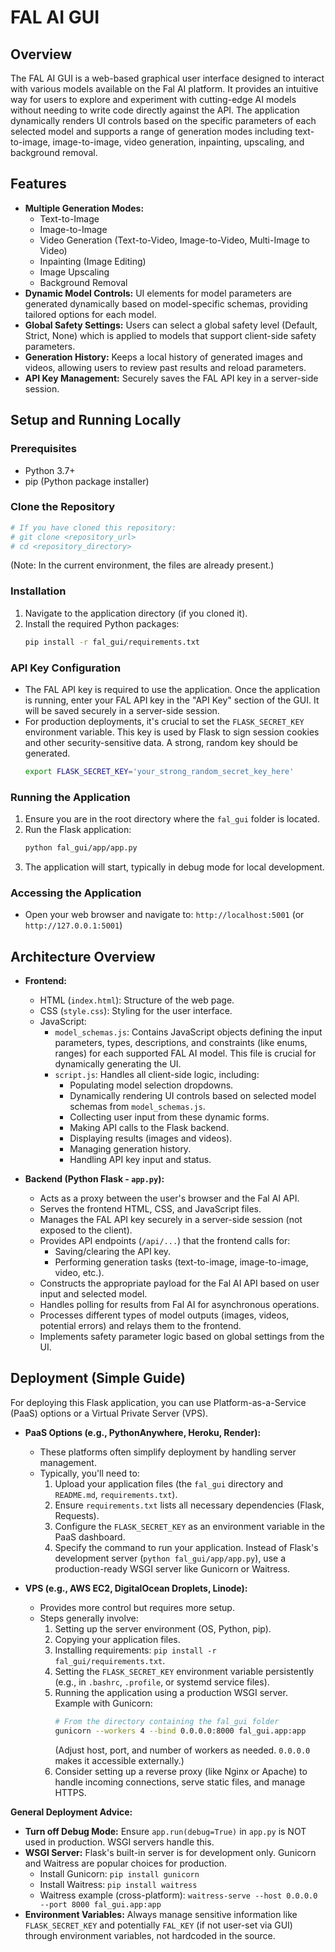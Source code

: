 # FAL AI GUI

## Overview

The FAL AI GUI is a web-based graphical user interface designed to interact with various models available on the Fal AI platform. It provides an intuitive way for users to explore and experiment with cutting-edge AI models without needing to write code directly against the API. The application dynamically renders UI controls based on the specific parameters of each selected model and supports a range of generation modes including text-to-image, image-to-image, video generation, inpainting, upscaling, and background removal.

## Features

*   **Multiple Generation Modes:**
    *   Text-to-Image
    *   Image-to-Image
    *   Video Generation (Text-to-Video, Image-to-Video, Multi-Image to Video)
    *   Inpainting (Image Editing)
    *   Image Upscaling
    *   Background Removal
*   **Dynamic Model Controls:** UI elements for model parameters are generated dynamically based on model-specific schemas, providing tailored options for each model.
*   **Global Safety Settings:** Users can select a global safety level (Default, Strict, None) which is applied to models that support client-side safety parameters.
*   **Generation History:** Keeps a local history of generated images and videos, allowing users to review past results and reload parameters.
*   **API Key Management:** Securely saves the FAL API key in a server-side session.

## Setup and Running Locally

### Prerequisites

*   Python 3.7+
*   pip (Python package installer)

### Clone the Repository
```bash
# If you have cloned this repository:
# git clone <repository_url>
# cd <repository_directory>
```
(Note: In the current environment, the files are already present.)

### Installation

1.  Navigate to the application directory (if you cloned it).
2.  Install the required Python packages:
    ```bash
    pip install -r fal_gui/requirements.txt
    ```

### API Key Configuration

*   The FAL API key is required to use the application. Once the application is running, enter your FAL API key in the "API Key" section of the GUI. It will be saved securely in a server-side session.
*   For production deployments, it's crucial to set the `FLASK_SECRET_KEY` environment variable. This key is used by Flask to sign session cookies and other security-sensitive data. A strong, random key should be generated.
    ```bash
    export FLASK_SECRET_KEY='your_strong_random_secret_key_here'
    ```

### Running the Application

1.  Ensure you are in the root directory where the `fal_gui` folder is located.
2.  Run the Flask application:
    ```bash
    python fal_gui/app/app.py
    ```
3.  The application will start, typically in debug mode for local development.

### Accessing the Application

*   Open your web browser and navigate to: `http://localhost:5001` (or `http://127.0.0.1:5001`)

## Architecture Overview

*   **Frontend:**
    *   HTML (`index.html`): Structure of the web page.
    *   CSS (`style.css`): Styling for the user interface.
    *   JavaScript:
        *   `model_schemas.js`: Contains JavaScript objects defining the input parameters, types, descriptions, and constraints (like enums, ranges) for each supported FAL AI model. This file is crucial for dynamically generating the UI.
        *   `script.js`: Handles all client-side logic, including:
            *   Populating model selection dropdowns.
            *   Dynamically rendering UI controls based on selected model schemas from `model_schemas.js`.
            *   Collecting user input from these dynamic forms.
            *   Making API calls to the Flask backend.
            *   Displaying results (images and videos).
            *   Managing generation history.
            *   Handling API key input and status.

*   **Backend (Python Flask - `app.py`):**
    *   Acts as a proxy between the user's browser and the Fal AI API.
    *   Serves the frontend HTML, CSS, and JavaScript files.
    *   Manages the FAL API key securely in a server-side session (not exposed to the client).
    *   Provides API endpoints (`/api/...`) that the frontend calls for:
        *   Saving/clearing the API key.
        *   Performing generation tasks (text-to-image, image-to-image, video, etc.).
    *   Constructs the appropriate payload for the Fal AI API based on user input and selected model.
    *   Handles polling for results from Fal AI for asynchronous operations.
    *   Processes different types of model outputs (images, videos, potential errors) and relays them to the frontend.
    *   Implements safety parameter logic based on global settings from the UI.

## Deployment (Simple Guide)

For deploying this Flask application, you can use Platform-as-a-Service (PaaS) options or a Virtual Private Server (VPS).

*   **PaaS Options (e.g., PythonAnywhere, Heroku, Render):**
    *   These platforms often simplify deployment by handling server management.
    *   Typically, you'll need to:
        1.  Upload your application files (the `fal_gui` directory and `README.md`, `requirements.txt`).
        2.  Ensure `requirements.txt` lists all necessary dependencies (Flask, Requests).
        3.  Configure the `FLASK_SECRET_KEY` as an environment variable in the PaaS dashboard.
        4.  Specify the command to run your application. Instead of Flask's development server (`python fal_gui/app/app.py`), use a production-ready WSGI server like Gunicorn or Waitress.

*   **VPS (e.g., AWS EC2, DigitalOcean Droplets, Linode):**
    *   Provides more control but requires more setup.
    *   Steps generally involve:
        1.  Setting up the server environment (OS, Python, pip).
        2.  Copying your application files.
        3.  Installing requirements: `pip install -r fal_gui/requirements.txt`.
        4.  Setting the `FLASK_SECRET_KEY` environment variable persistently (e.g., in `.bashrc`, `.profile`, or systemd service files).
        5.  Running the application using a production WSGI server. Example with Gunicorn:
            ```bash
            # From the directory containing the fal_gui folder
            gunicorn --workers 4 --bind 0.0.0.0:8000 fal_gui.app:app
            ```
            (Adjust host, port, and number of workers as needed. `0.0.0.0` makes it accessible externally.)
        6.  Consider setting up a reverse proxy (like Nginx or Apache) to handle incoming connections, serve static files, and manage HTTPS.

**General Deployment Advice:**

*   **Turn off Debug Mode:** Ensure `app.run(debug=True)` in `app.py` is NOT used in production. WSGI servers handle this.
*   **WSGI Server:** Flask's built-in server is for development only. Gunicorn and Waitress are popular choices for production.
    *   Install Gunicorn: `pip install gunicorn`
    *   Install Waitress: `pip install waitress`
    *   Waitress example (cross-platform): `waitress-serve --host 0.0.0.0 --port 8000 fal_gui.app:app`
*   **Environment Variables:** Always manage sensitive information like `FLASK_SECRET_KEY` and potentially `FAL_KEY` (if not user-set via GUI) through environment variables, not hardcoded in the source.

